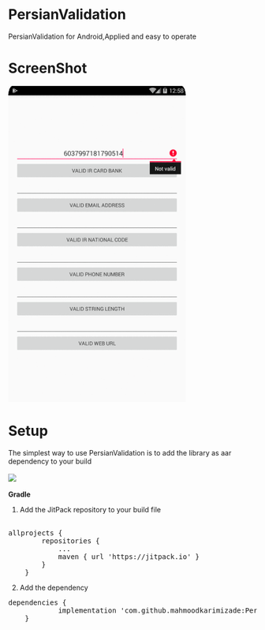 # PersianValidation
PersianValidation for Android,Applied and easy to operate

# ScreenShot
![](PersianValidation.gif)

# Setup
The simplest way to use PersianValidation is to add the library as aar dependency to your build <br /> <br />
[![](https://jitpack.io/v/mahmoodkarimizade/PersianValidation.svg)](https://jitpack.io/#mahmoodkarimizade/PersianValidation)

**Gradle**
1. Add the JitPack repository to your build file <br /> <br />
<pre>allprojects {
		repositories {
			...
			maven { url 'https://jitpack.io' }
		}
	}</pre>
2. Add the dependency <br />
<pre>dependencies {
	        implementation 'com.github.mahmoodkarimizade:PersianValidation:1.0.0'
	}</pre>
